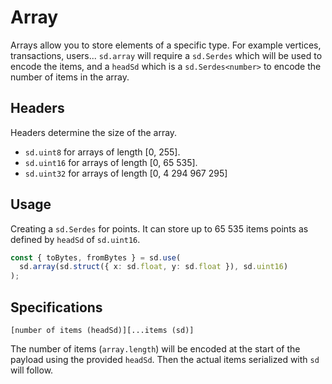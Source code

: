 # Array

Arrays allow you to store elements of a specific type. For example vertices, transactions, users... `sd.array` will require a `sd.Serdes` which will be used to encode the items, and a `headSd` which is a `sd.Serdes<number>` to encode the number of items in the array.

## Headers

Headers determine the size of the array.

- `sd.uint8` for arrays of length [0, 255].
- `sd.uint16` for arrays of length [0, 65 535].
- `sd.uint32` for arrays of length [0, 4 294 967 295]

## Usage

Creating a `sd.Serdes` for points. It can store up to 65 535 items points as defined by `headSd` of `sd.uint16`.

```ts
const { toBytes, fromBytes } = sd.use(
  sd.array(sd.struct({ x: sd.float, y: sd.float }), sd.uint16)
);
```

## Specifications

```
[number of items (headSd)][...items (sd)]
```

The number of items (`array.length`) will be encoded at the start of the payload using the provided `headSd`. Then the actual items serialized with `sd` will follow.
